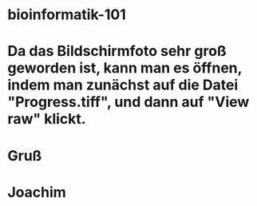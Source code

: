 # bioinformatik-101
# Da das Bildschirmfoto sehr groß geworden ist, kann man es öffnen, indem man zunächst auf die Datei "Progress.tiff", und dann auf "View raw" klickt.
# Gruß
# Joachim
